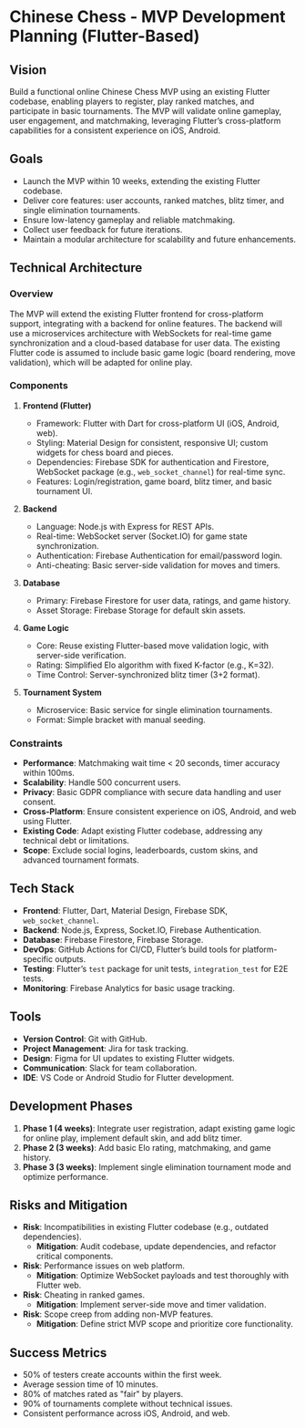 # Chinese Chess - MVP Development Planning (Flutter-Based)

## Vision
Build a functional online Chinese Chess MVP using an existing Flutter codebase, enabling players to register, play ranked matches, and participate in basic tournaments. The MVP will validate online gameplay, user engagement, and matchmaking, leveraging Flutter’s cross-platform capabilities for a consistent experience on iOS, Android.

## Goals
- Launch the MVP within 10 weeks, extending the existing Flutter codebase.
- Deliver core features: user accounts, ranked matches, blitz timer, and single elimination tournaments.
- Ensure low-latency gameplay and reliable matchmaking.
- Collect user feedback for future iterations.
- Maintain a modular architecture for scalability and future enhancements.

## Technical Architecture

### Overview
The MVP will extend the existing Flutter frontend for cross-platform support, integrating with a backend for online features. The backend will use a microservices architecture with WebSockets for real-time game synchronization and a cloud-based database for user data. The existing Flutter code is assumed to include basic game logic (board rendering, move validation), which will be adapted for online play.

### Components
1. **Frontend (Flutter)**
   - Framework: Flutter with Dart for cross-platform UI (iOS, Android, web).
   - Styling: Material Design for consistent, responsive UI; custom widgets for chess board and pieces.
   - Dependencies: Firebase SDK for authentication and Firestore, WebSocket package (e.g., `web_socket_channel`) for real-time sync.
   - Features: Login/registration, game board, blitz timer, and basic tournament UI.

2. **Backend**
   - Language: Node.js with Express for REST APIs.
   - Real-time: WebSocket server (Socket.IO) for game state synchronization.
   - Authentication: Firebase Authentication for email/password login.
   - Anti-cheating: Basic server-side validation for moves and timers.

3. **Database**
   - Primary: Firebase Firestore for user data, ratings, and game history.
   - Asset Storage: Firebase Storage for default skin assets.

4. **Game Logic**
   - Core: Reuse existing Flutter-based move validation logic, with server-side verification.
   - Rating: Simplified Elo algorithm with fixed K-factor (e.g., K=32).
   - Time Control: Server-synchronized blitz timer (3+2 format).

5. **Tournament System**
   - Microservice: Basic service for single elimination tournaments.
   - Format: Simple bracket with manual seeding.

### Constraints
- **Performance**: Matchmaking wait time < 20 seconds, timer accuracy within 100ms.
- **Scalability**: Handle 500 concurrent users.
- **Privacy**: Basic GDPR compliance with secure data handling and user consent.
- **Cross-Platform**: Ensure consistent experience on iOS, Android, and web using Flutter.
- **Existing Code**: Adapt existing Flutter codebase, addressing any technical debt or limitations.
- **Scope**: Exclude social logins, leaderboards, custom skins, and advanced tournament formats.

## Tech Stack
- **Frontend**: Flutter, Dart, Material Design, Firebase SDK, `web_socket_channel`.
- **Backend**: Node.js, Express, Socket.IO, Firebase Authentication.
- **Database**: Firebase Firestore, Firebase Storage.
- **DevOps**: GitHub Actions for CI/CD, Flutter’s build tools for platform-specific outputs.
- **Testing**: Flutter’s `test` package for unit tests, `integration_test` for E2E tests.
- **Monitoring**: Firebase Analytics for basic usage tracking.

## Tools
- **Version Control**: Git with GitHub.
- **Project Management**: Jira for task tracking.
- **Design**: Figma for UI updates to existing Flutter widgets.
- **Communication**: Slack for team collaboration.
- **IDE**: VS Code or Android Studio for Flutter development.

## Development Phases
1. **Phase 1 (4 weeks)**: Integrate user registration, adapt existing game logic for online play, implement default skin, and add blitz timer.
2. **Phase 2 (3 weeks)**: Add basic Elo rating, matchmaking, and game history.
3. **Phase 3 (3 weeks)**: Implement single elimination tournament mode and optimize performance.

## Risks and Mitigation
- **Risk**: Incompatibilities in existing Flutter codebase (e.g., outdated dependencies).
  - **Mitigation**: Audit codebase, update dependencies, and refactor critical components.
- **Risk**: Performance issues on web platform.
  - **Mitigation**: Optimize WebSocket payloads and test thoroughly with Flutter web.
- **Risk**: Cheating in ranked games.
  - **Mitigation**: Implement server-side move and timer validation.
- **Risk**: Scope creep from adding non-MVP features.
  - **Mitigation**: Define strict MVP scope and prioritize core functionality.

## Success Metrics
- 50% of testers create accounts within the first week.
- Average session time of 10 minutes.
- 80% of matches rated as "fair" by players.
- 90% of tournaments complete without technical issues.
- Consistent performance across iOS, Android, and web.